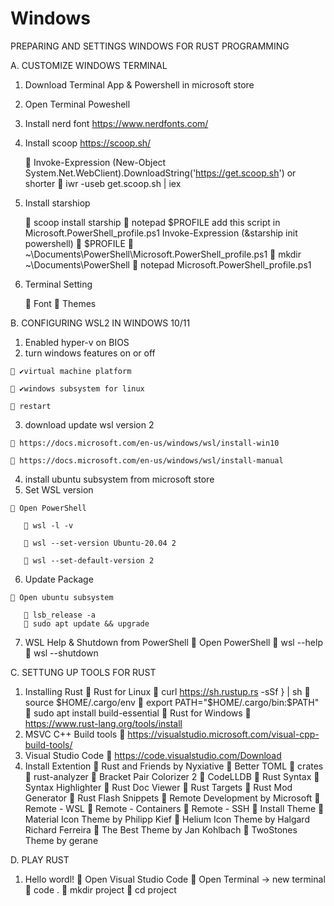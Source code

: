 # Windows
 
PREPARING AND SETTINGS WINDOWS FOR RUST PROGRAMMING

A. CUSTOMIZE WINDOWS TERMINAL
   1. Download Terminal App & Powershell in microsoft store
   2. Open Terminal Poweshell
   3. Install nerd font https://www.nerdfonts.com/
   4. Install scoop https://scoop.sh/
 
      👀 Invoke-Expression (New-Object System.Net.WebClient).DownloadString('https://get.scoop.sh')
      or shorter
      👀 iwr -useb get.scoop.sh | iex
 
   5. Install starshiop
 
      👀 scoop install starship
      👀 notepad $PROFILE
      add this script in Microsoft.PowerShell_profile.ps1
      Invoke-Expression (&starship init powershell)
      👀 $PROFILE
      👀 ~\Documents\PowerShell\Microsoft.PowerShell_profile.ps1
      👀 mkdir ~\Documents\PowerShell
      👀 notepad Microsoft.PowerShell_profile.ps1
  
   6. Terminal Setting
 
      🚀 Font
      🚀 Themes


B. CONFIGURING WSL2 IN WINDOWS 10/11
   1. Enabled hyper-v on BIOS
   2. turn windows features on or off

   	🚀 ✔virtual machine platform 

   	🚀 ✔windows subsystem for linux

   	🚀 restart
	
   3. download update wsl version 2

   	🚀 https://docs.microsoft.com/en-us/windows/wsl/install-win10

   	🚀 https://docs.microsoft.com/en-us/windows/wsl/install-manual
	
   4. install ubuntu subsystem from microsoft store
   5. Set WSL version
  
   	🚀 Open PowerShell
	
	   👀 wsl -l -v
	   
	   👀 wsl --set-version Ubuntu-20.04 2
	   
	   👀 wsl --set-default-version 2
	   
   6. Update Package

	🚀 Open ubuntu subsystem

	   👀 lsb_release -a
	   👀 sudo apt update && upgrade
   7. WSL Help & Shutdown from PowerShell
	🚀 Open PowerShell
	   👀 wsl --help
	   👀 wsl --shutdown

C. SETTUNG UP TOOLS FOR RUST
   1. Installing Rust
	🚀 Rust for Linux
	   👀 curl https://sh.rustup.rs -sSf } | sh
	   👀 source $HOME/.cargo/env
	   👀 export PATH="$HOME/.cargo/bin:$PATH"
	   👀 sudo apt install build-essential
  	🚀 Rust for Windows
	   👀 https://www.rust-lang.org/tools/install
   3. MSVC C++ Build tools
	🚀 https://visualstudio.microsoft.com/visual-cpp-build-tools/ 
   4. Visual Studio Code
	🚀 https://code.visualstudio.com/Download
   5. Install Extention
 	🚀 Rust and Friends by Nyxiative
	   👀 Better TOML
	   👀 crates
	   👀 rust-analyzer
	   👀 Bracket Pair Colorizer 2
	   👀 CodeLLDB
	   👀 Rust Syntax
	   👀 Syntax Highlighter
	   👀 Rust Doc Viewer
	   👀 Rust Targets
	   👀 Rust Mod Generator
	   👀 Rust Flash Snippets
	🚀 Remote Development by Microsoft
	   👀 Remote - WSL
	   👀 Remote - Containers
	   👀 Remote - SSH
    	🚀 Install Theme 
	   👀 Material Icon Theme by Philipp Kief
	   👀 Helium Icon Theme by Halgard Richard Ferreira
	   👀 The Best Theme by Jan Kohlbach
	   👀 TwoStones Theme by gerane

D. PLAY RUST
   1. Hello wordl!
	🚀 Open Visual Studio Code
	🚀 Open Terminal -> new terminal
	   👀 code .
	   👀 mkdir project
	   👀 cd project
